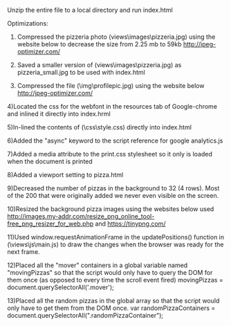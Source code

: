 Unzip the entire file to a local directory and run index.html


Optimizations:

1) Compressed the pizzeria photo (views\images\pizzeria.jpg) using the website below to decrease the size from 2.25 mb to 59kb
http://jpeg-optimizer.com/

2) Saved  a smaller version of (views\images\pizzeria.jpg) as pizzeria_small.jpg to be used with index.html

3) Compressed the file (\img\profilepic.jpg) using the website below
http://jpeg-optimizer.com/

4)Located the css for the webfont in the resources tab of Google-chrome and inlined it directly into index.hrml

5)In-lined the contents of (\css\style.css) directly into index.html

6)Added the "async" keyword to the script reference for google analytics.js
<script async src="http://www.google-analytics.com/analytics.js"></script>

7)Added a media attribute to the print.css stylesheet so it only is loaded when the document is printed
<link href="css/print.css" rel="stylesheet" media=print >

8)Added a viewport setting to pizza.html
<meta name=viewport content="width=device-width, initial-scale=1">

9)Decreased the number of pizzas in the background to 32 (4 rows). Most of the 200 that were 
originally added we never even visible on the screen.

10)Resized the background pizza images using the websites below
used http://images.my-addr.com/resize_png_online_tool-free_png_resizer_for_web.php
and https://tinypng.com/ 

11)Used  window.requestAnimationFrame  in the updatePositions() function in (\views\js\main.js) 
to draw the changes when the browser was ready for the next frame.

12)Placed all the "mover" containers in a global variable named "movingPizzas" so that the script would only have to 
query the DOM for them once (as opposed to every time the scroll event fired)
movingPizzas = document.querySelectorAll('.mover');

13)Placed all the random pizzas in the global array so that the script would only have to get them from the 
DOM once.
var randomPizzaContainers = document.querySelectorAll(".randomPizzaContainer");